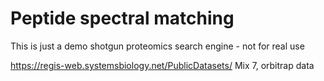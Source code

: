 # Peptide spectral matching

This is just a demo shotgun proteomics search engine - not for real use


https://regis-web.systemsbiology.net/PublicDatasets/
Mix 7, orbitrap data
